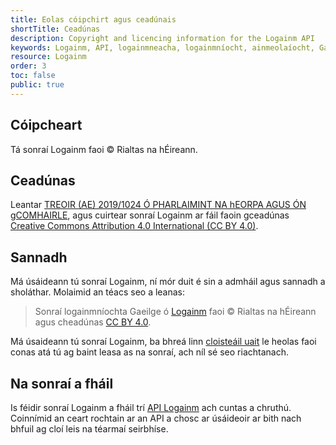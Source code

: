 ```yaml
---
title: Eolas cóipchirt agus ceadúnais
shortTitle: Ceadúnas
description: Copyright and licencing information for the Logainm API
keywords: Logainm, API, logainmneacha, logainmníocht, ainmeolaíocht, Gaeilge, Fiontar & Scoil na Gaeilge, DCU
resource: Logainm
order: 3
toc: false
public: true
---
```


## Cóipcheart

Tá sonraí Logainm faoi © Rialtas na hÉireann.

## Ceadúnas

Leantar [TREOIR (AE) 2019/1024 Ó PHARLAIMINT NA hEORPA AGUS ÓN gCOMHAIRLE](https://eur-lex.europa.eu/legal-content/GA/TXT/?uri=CELEX:32019L1024), agus cuirtear sonraí Logainm ar fáil faoin gceadúnas [Creative Commons Attribution 4.0 International (CC BY 4.0)](https://creativecommons.org/licenses/by/4.0/).

## Sannadh

Má úsáideann tú sonraí Logainm, ní mór duit é sin a admháil agus sannadh a sholáthar. Molaimid an téacs seo a leanas:

> Sonraí logainmníochta Gaeilge ó [Logainm](https://www.logainm.ie/ga/) faoi © Rialtas na hÉireann agus cheadúnas [CC BY 4.0](https://creativecommons.org/licenses/by/4.0/).

Má úsaideann tú sonraí Logainm, ba bhreá linn [cloisteáil uait](mailto:logainm@dcu.ie) le heolas faoi conas atá tú ag baint leasa as na sonraí, ach níl sé seo riachtanach.

## Na sonraí a fháil

Is féidir sonraí Logainm a fháil trí [API Logainm](../api) ach cuntas a chruthú. Coinnímid an ceart rochtain ar an API a chosc ar úsáideoir ar bith nach bhfuil ag cloí leis na téarmaí seirbhíse.
